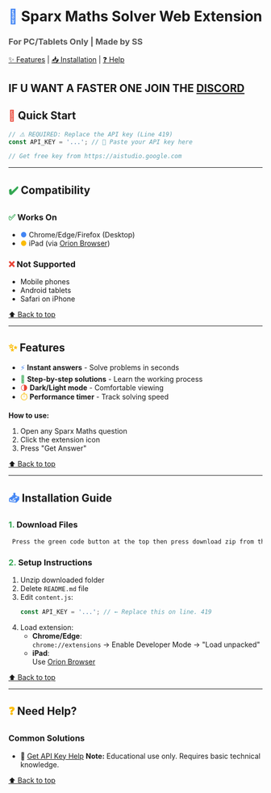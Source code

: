 # <span style="color: #4285F4;">🧮</span> Sparx Maths Solver Web Extension  
### <span style="color: #555;">For PC/Tablets Only | Made by SS</span>

[✨ Features](https://github.com/N0TSUBBY/SPARX-MATHS-HELPER?tab=readme-ov-file#-features) | [📥 Installation](https://github.com/N0TSUBBY/SPARX-MATHS-HELPER?tab=readme-ov-file#-installation-guide) | [❓ Help](https://github.com/N0TSUBBY/SPARX-MATHS-HELPER?tab=readme-ov-file#-need-help)

IF U WANT A FASTER ONE JOIN THE [DISCORD](discord.gg/sparx)
---

## <span style="color: #EA4335;">🚀</span> Quick Start

```javascript
// ⚠️ REQUIRED: Replace the API key (Line 419)
const API_KEY = '...'; // 🔑 Paste your API key here

// Get free key from https://aistudio.google.com
```

---

## <span style="color: #34A853;">✔️</span> Compatibility

### <span style="color: #34A853;">✅</span> **Works On**
- <span style="color: #4285F4;">●</span> Chrome/Edge/Firefox (Desktop)
- <span style="color: #FBBC05;">●</span> iPad (via [Orion Browser](https://orionbrowser.com))
  
### <span style="color: #EA4335;">❌</span> **Not Supported**
- Mobile phones
- Android tablets
- Safari on iPhone

[⬆️ Back to top](#-sparx-maths-solver-web-extension)

---

## <span style="color: #FBBC05;">✨</span> Features

- <span style="color: #4285F4;">⚡</span> **Instant answers** - Solve problems in seconds
- <span style="color: #34A853;">📝</span> **Step-by-step solutions** - Learn the working process
- <span style="color: #EA4335;">🌗</span> **Dark/Light mode** - Comfortable viewing
- <span style="color: #FBBC05;">⏱️</span> **Performance timer** - Track solving speed

**How to use:**  
1. Open any Sparx Maths question
2. Click the extension icon
3. Press "Get Answer"

[⬆️ Back to top](#-sparx-maths-solver-web-extension)

---

## <span style="color: #4285F4;">📥</span> Installation Guide 

### <span style="color: #34A853;">1.</span> Download Files
```markdown
 Press the green code button at the top then press download zip from the thing it extended
```

### <span style="color: #34A853;">2.</span> Setup Instructions
1. Unzip downloaded folder
2. Delete `README.md` file
3. Edit `content.js`:
   ```javascript
   const API_KEY = '...'; // ← Replace this on line. 419
   ```
4. Load extension:
   - **Chrome/Edge**:  
     `chrome://extensions` → Enable Developer Mode → "Load unpacked"
   - **iPad**:  
     Use [Orion Browser](https://orionbrowser.com/help/extensions/)

[⬆️ Back to top](#-sparx-maths-solver-web-extension)

---

## <span style="color: #FBBC05;">❓</span> Need Help?

### Common Solutions
- 🔑 [Get API Key Help](https://ai.google.dev)
**Note:** Educational use only. Requires basic technical knowledge.

[⬆️ Back to top](#-sparx-maths-solver-web-extension)
```
